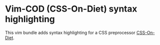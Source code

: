 # Vim-COD (CSS-On-Diet) syntax highlighting

This vim bundle adds syntax highlighting for a CSS preprocessor [CSS-On-Diet](http://cssondiet.com).

